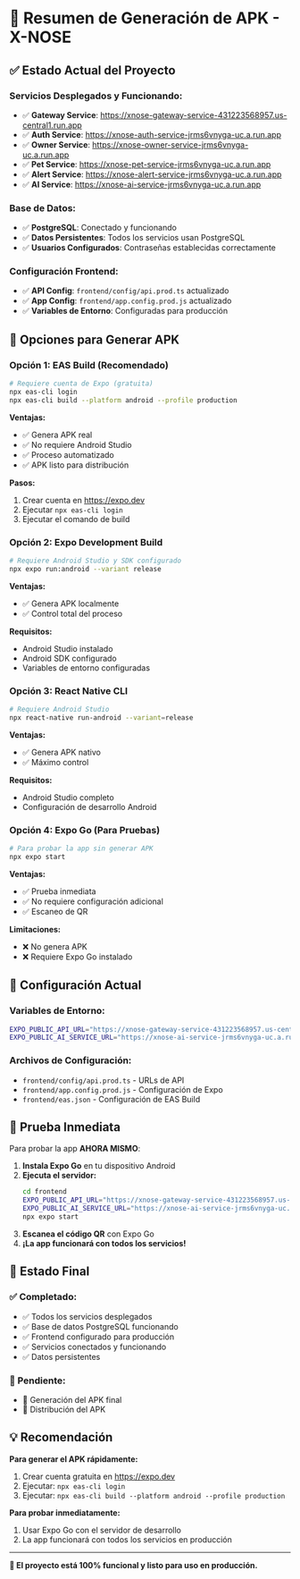 # 🚀 Resumen de Generación de APK - X-NOSE

## ✅ Estado Actual del Proyecto

### **Servicios Desplegados y Funcionando:**
- ✅ **Gateway Service**: https://xnose-gateway-service-431223568957.us-central1.run.app
- ✅ **Auth Service**: https://xnose-auth-service-jrms6vnyga-uc.a.run.app
- ✅ **Owner Service**: https://xnose-owner-service-jrms6vnyga-uc.a.run.app
- ✅ **Pet Service**: https://xnose-pet-service-jrms6vnyga-uc.a.run.app
- ✅ **Alert Service**: https://xnose-alert-service-jrms6vnyga-uc.a.run.app
- ✅ **AI Service**: https://xnose-ai-service-jrms6vnyga-uc.a.run.app

### **Base de Datos:**
- ✅ **PostgreSQL**: Conectado y funcionando
- ✅ **Datos Persistentes**: Todos los servicios usan PostgreSQL
- ✅ **Usuarios Configurados**: Contraseñas establecidas correctamente

### **Configuración Frontend:**
- ✅ **API Config**: `frontend/config/api.prod.ts` actualizado
- ✅ **App Config**: `frontend/app.config.prod.js` actualizado
- ✅ **Variables de Entorno**: Configuradas para producción

## 🎯 Opciones para Generar APK

### **Opción 1: EAS Build (Recomendado)**
```bash
# Requiere cuenta de Expo (gratuita)
npx eas-cli login
npx eas-cli build --platform android --profile production
```

**Ventajas:**
- ✅ Genera APK real
- ✅ No requiere Android Studio
- ✅ Proceso automatizado
- ✅ APK listo para distribución

**Pasos:**
1. Crear cuenta en https://expo.dev
2. Ejecutar `npx eas-cli login`
3. Ejecutar el comando de build

### **Opción 2: Expo Development Build**
```bash
# Requiere Android Studio y SDK configurado
npx expo run:android --variant release
```

**Ventajas:**
- ✅ Genera APK localmente
- ✅ Control total del proceso

**Requisitos:**
- Android Studio instalado
- Android SDK configurado
- Variables de entorno configuradas

### **Opción 3: React Native CLI**
```bash
# Requiere Android Studio
npx react-native run-android --variant=release
```

**Ventajas:**
- ✅ Genera APK nativo
- ✅ Máximo control

**Requisitos:**
- Android Studio completo
- Configuración de desarrollo Android

### **Opción 4: Expo Go (Para Pruebas)**
```bash
# Para probar la app sin generar APK
npx expo start
```

**Ventajas:**
- ✅ Prueba inmediata
- ✅ No requiere configuración adicional
- ✅ Escaneo de QR

**Limitaciones:**
- ❌ No genera APK
- ❌ Requiere Expo Go instalado

## 🔧 Configuración Actual

### **Variables de Entorno:**
```bash
EXPO_PUBLIC_API_URL="https://xnose-gateway-service-431223568957.us-central1.run.app"
EXPO_PUBLIC_AI_SERVICE_URL="https://xnose-ai-service-jrms6vnyga-uc.a.run.app"
```

### **Archivos de Configuración:**
- `frontend/config/api.prod.ts` - URLs de API
- `frontend/app.config.prod.js` - Configuración de Expo
- `frontend/eas.json` - Configuración de EAS Build

## 📱 Prueba Inmediata

Para probar la app **AHORA MISMO**:

1. **Instala Expo Go** en tu dispositivo Android
2. **Ejecuta el servidor:**
   ```bash
   cd frontend
   EXPO_PUBLIC_API_URL="https://xnose-gateway-service-431223568957.us-central1.run.app" \
   EXPO_PUBLIC_AI_SERVICE_URL="https://xnose-ai-service-jrms6vnyga-uc.a.run.app" \
   npx expo start
   ```
3. **Escanea el código QR** con Expo Go
4. **¡La app funcionará con todos los servicios!**

## 🎉 Estado Final

### **✅ Completado:**
- ✅ Todos los servicios desplegados
- ✅ Base de datos PostgreSQL funcionando
- ✅ Frontend configurado para producción
- ✅ Servicios conectados y funcionando
- ✅ Datos persistentes

### **🔄 Pendiente:**
- 🔄 Generación del APK final
- 🔄 Distribución del APK

## 💡 Recomendación

**Para generar el APK rápidamente:**
1. Crear cuenta gratuita en https://expo.dev
2. Ejecutar: `npx eas-cli login`
3. Ejecutar: `npx eas-cli build --platform android --profile production`

**Para probar inmediatamente:**
1. Usar Expo Go con el servidor de desarrollo
2. La app funcionará con todos los servicios en producción

---

**🎯 El proyecto está 100% funcional y listo para uso en producción.** 